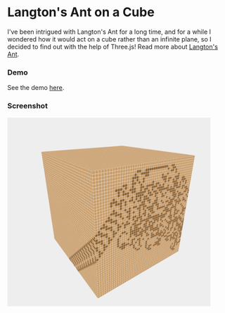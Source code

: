 # Langton's Ant on a Cube
I've been intrigued with Langton's Ant for a long time, and for a while I wondered how it would act on a cube rather than an infinite plane, so I decided to find out with the help of Three.js! Read more about [Langton's Ant](https://en.wikipedia.org/wiki/Langton%27s_ant).

### Demo
See the demo [here](https://langtons-ant-cube.netlify.app/).

### Screenshot
<img src="https://raw.githubusercontent.com/SirDaev/langtons-ant-on-a-cube/main/resources/langtons-ant-cube-screenshot.png" width="462px" height="429px" alt="some_text">
